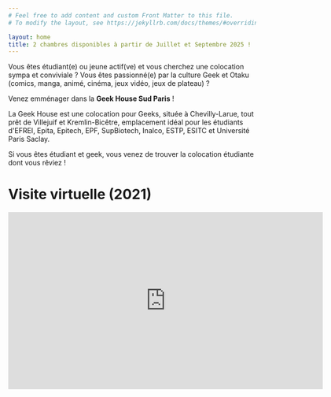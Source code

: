 ```yaml
---
# Feel free to add content and custom Front Matter to this file.
# To modify the layout, see https://jekyllrb.com/docs/themes/#overriding-theme-defaults

layout: home
title: 2 chambres disponibles à partir de Juillet et Septembre 2025 !
---
```


Vous êtes étudiant(e) ou jeune actif(ve) et vous cherchez une colocation sympa et conviviale ?
Vous êtes passionné(e) par la culture Geek et Otaku (comics, manga, animé, cinéma, jeux vidéo, jeux de plateau) ?

Venez emménager dans la **Geek House Sud Paris** !

La Geek House est une colocation pour Geeks, située à Chevilly-Larue, tout prêt de Villejuif et Kremlin-Bicêtre, emplacement idéal pour les étudiants d'EFREI, Epita, Epitech, EPF, SupBiotech, Inalco, ESTP, ESITC et Université Paris Saclay.

Si vous êtes étudiant et geek, vous venez de trouver la colocation étudiante dont vous rêviez !

# Visite virtuelle (2021)

<iframe src="https://www.youtube.com/embed/k5sfGEz-QG0" frameborder="0" allow="accelerometer; autoplay; encrypted-media; gyroscope; picture-in-picture" allowfullscreen style="width:640px;height:360px;margin-bottom:40px"></iframe>

